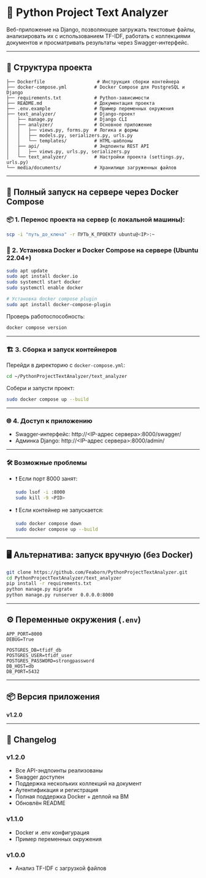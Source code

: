 # 🧠 Python Project Text Analyzer

Веб-приложение на Django, позволяющее загружать текстовые файлы, анализировать их с использованием TF-IDF, работать с коллекциями документов и просматривать результаты через Swagger-интерфейс.

---

## 🔧 Структура проекта

```
├── Dockerfile                   # Инструкция сборки контейнера
├── docker-compose.yml          # Docker Compose для PostgreSQL и Django
├── requirements.txt            # Python-зависимости
├── README.md                   # Документация проекта
├── .env.example                # Пример переменных окружения
├── text_analyzer/              # Django-проект
│   ├── manage.py               # Django CLI
│   ├── analyzer/               # Основное приложение
│   │   ├── views.py, forms.py  # Логика и формы
│   │   ├── models.py, serializers.py, urls.py
│   │   └── templates/          # HTML-шаблоны
│   ├── api/                    # Эндпоинты REST API
│   │   ├── views.py, urls.py, serializers.py
│   └── text_analyzer/          # Настройки проекта (settings.py, urls.py)
└── media/documents/            # Хранилище загруженных файлов
```

---

## 🚀 Полный запуск на сервере через Docker Compose

### 📦 1. Перенос проекта на сервер (с локальной машины):

```bash
scp -i "путь_до_ключа" -r ПУТЬ_К_ПРОЕКТУ ubuntu@<IP>:~
```

### 🔧 2. Установка Docker и Docker Compose на сервере (Ubuntu 22.04+)

```bash
sudo apt update
sudo apt install docker.io
sudo systemctl start docker
sudo systemctl enable docker

# Установка docker compose plugin
sudo apt install docker-compose-plugin
```

Проверь работоспособность:
```bash
docker compose version
```

---

### 🏗 3. Сборка и запуск контейнеров

Перейди в директорию с `docker-compose.yml`:

```bash
cd ~/PythonProjectTextAnalyzer/text_analyzer
```

Собери и запусти проект:

```bash
sudo docker compose up --build
```

---

### 🌐 4. Доступ к приложению

- Swagger-интерфейс: http://<IP-адрес сервера>:8000/swagger/
- Админка Django: http://<IP-адрес сервера>:8000/admin/

---

### 🛠 Возможные проблемы

- ❗ Если порт 8000 занят:
  ```bash
  sudo lsof -i :8000
  sudo kill -9 <PID>
  ```

- ❗ Если контейнер не запускается:
  ```bash
  sudo docker compose down
  sudo docker compose up --build
  ```

---

## 🖥️ Альтернатива: запуск вручную (без Docker)

```bash
git clone https://github.com/Feaborn/PythonProjectTextAnalyzer.git
cd PythonProjectTextAnalyzer/text_analyzer
pip install -r requirements.txt
python manage.py migrate
python manage.py runserver 0.0.0.0:8000
```

---

## ⚙️ Переменные окружения (`.env`)

```env
APP_PORT=8000
DEBUG=True

POSTGRES_DB=tfidf_db
POSTGRES_USER=tfidf_user
POSTGRES_PASSWORD=strongpassword
DB_HOST=db
DB_PORT=5432
```

---

## 📦 Версия приложения

**v1.2.0**

---

## 📝 Changelog

### v1.2.0

- Все API-эндпоинты реализованы
- Swagger доступен
- Поддержка нескольких коллекций на документ
- Аутентификация и регистрация
- Полная поддержка Docker + деплой на ВМ
- Обновлён README

### v1.1.0

- Docker и .env конфигурация
- Пример переменных окружения

### v1.0.0

- Анализ TF-IDF с загрузкой файлов
